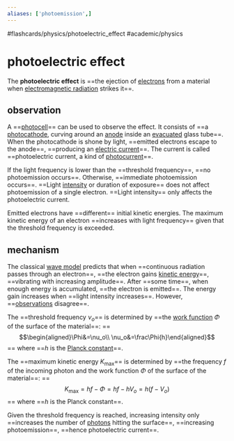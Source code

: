 ```yaml
---
aliases: ['photoemission',]
---
```


#flashcards/physics/photoelectric_effect #academic/physics

# photoelectric effect

The __photoelectric effect__ is ==the ejection of [electrons](electron.md) from a material when [electromagnetic radiation](electromagnetic%20radiation.md) strikes it==. <!--SR:!2023-01-18,36,270-->

## observation

A ==[photocell](photocell.md)== can be used to observe the effect. It consists of ==a [photocathode](photocathode.md), curving around an [anode](anode.md) inside an [evacuated](vacuum.md) glass tube==. When the photocathode is shone by light, ==emitted electrons escape to the anode==, ==producing an [electric current](electric%20current.md)==. The current is called ==photoelectric current, a kind of [photocurrent](photocurrent.md)==. <!--SR:!2023-01-18,36,270!2022-12-28,19,250!2022-12-30,12,270!2022-12-30,19,230!2023-01-20,37,270-->

If the light frequency is lower than the ==threshold frequency==, ==no photoemission occurs==. Otherwise, ==immediate photoemission occurs==. ==Light [intensity](intensity.md) or duration of exposure== does not affect photoemission of a single electron. ==Light intensity== only affects the photoelectric current. <!--SR:!2023-02-22,66,310!2023-01-22,41,290!2023-02-01,49,290!2023-01-17,35,270!2023-01-13,32,270-->

Emitted electrons have ==different== initial kinetic energies. The maximum kinetic energy of an electron ==increases with light frequency== given that the threshold frequency is exceeded. <!--SR:!2023-02-17,62,310!2023-01-11,24,270-->

## mechanism

The classical [wave model](electromagnetic%20radiation.md#wave%20model) predicts that when ==continuous radiation passes through an electron==, ==the electron gains [kinetic energy](kinentic%20energy.md)==, ==vibrating with increasing amplitude==. After ==some time==, when enough energy is accumulated, ==the electron is emitted==. The energy gain increases when ==light intensity increases==. However, ==[observations](#observation) disagree==. <!--SR:!2023-01-01,23,250!2022-12-24,17,250!2022-12-19,4,270!2023-01-21,38,270!2023-01-21,38,270!2023-01-22,39,270!2023-01-14,32,270-->

The ==threshold frequency $\nu_o$== is determined by ==the [work function](work%20function.md) $\Phi$ of the surface of the material==:
==$$\begin{aligned}\Phi&=\nu_o\\
\nu_o&=\frac\Phi{h}\end{aligned}$$==
where ==$h$ is the [Planck constant](Planck%20constant.md)==. <!--SR:!2023-01-11,27,262!2023-01-24,39,282!2022-12-21,15,282-->

The ==maximum kinetic energy $K_\mathrm{max}$== is determined by ==the frequency $f$ of the incoming photon and the work function $\Phi$ of the surface of the material==:
==$$K_\mathrm{max}=hf-\Phi=hf-hV_o=h\left(f-V_o\right)$$==
where ==$h$ is the Planck constant==. <!--SR:!2023-02-03,47,301!2023-01-21,35,281!2022-12-19,13,281!2022-12-24,18,301-->

Given the threshold frequency is reached, increasing intensity only ==increases the number of [photons](photon.md) hitting the surface==, ==increasing photoemission==, ==hence photoelectric current==. <!--SR:!2022-12-23,12,222!2022-12-19,4,270!2022-12-19,4,270-->
